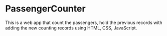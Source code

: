 # PassengerCounter
This is a web app that count the passengers, hold the previous records with adding the new counting records using HTML, CSS, JavaScript.
